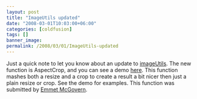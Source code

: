 ```yaml
---
layout: post
title: "ImageUtils updated"
date: "2008-03-01T10:03:00+06:00"
categories: [coldfusion]
tags: []
banner_image: 
permalink: /2008/03/01/ImageUtils-updated
---
```


Just a quick note to let you know about an update to <a href="http://imageutils.riaforge.org/">imageUtils</a>. The new function is AspectCrop, and you can see a demo <a href="http://www.bennadel.com/resources/demo/imageutils/demos/aspectcrop.cfm">here</a>. This function mashes both a resize and a crop to create a result a bit nicer then just a plain resize or crop. See the demo for examples. This function was submitted by <a href="http://www.illequipped.com/blog">Emmet McGovern</a>.